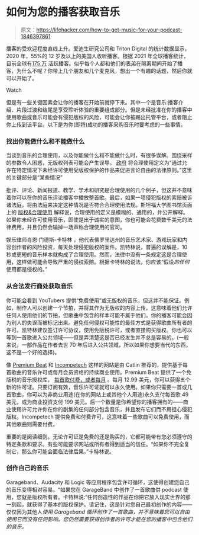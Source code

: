 # 如何为您的播客获取音乐

> 原文：<https://lifehacker.com/how-to-get-music-for-your-podcast-1846397861>

播客的受欢迎程度直线上升。爱迪生研究公司和 Triton Digital 的统计数据显示，2020 年，55%的 12 岁及以上的美国人收听播客。根据 2021 年全球播客统计，目前全球有[175 万](https://podcasthosting.org/podcast-statistics/?gclid=Cj0KCQiAhP2BBhDdARIsAJEzXlGffLz5uYoBDNRQoA2WTUZPabH6aYmpXXiHzq9Korad_ahkMiuvVW0aAufZEALw_wcB) 活跃播客。似乎每个人都和他们的表弟在隔离期间开始了播客，为什么不呢？你带上几个朋友和几个麦克风，想出一个有趣的话题，然后你就可以开始了。

Watch

但是有一些关键因素会让你的播客在开始前就停下来。其中一个是音乐:播客介绍、片段过渡和结尾是享受聆听体验的重要组成部分。但是未经批准在你的播客中使用歌曲或音乐可能会有侵犯版权的风险，可能会让你被踢出托管平台，或者阻止你上传到该平台。以下是为你(即将)成功的播客采购音乐时要考虑的一些事情。

### 找出你能做什么和不能做什么

当谈到音乐的合理使用，以及你能做什么和不能做什么时，有很多误解。围绕采样的参数令人困惑，无版权列表可能会产生误导。 [政府](https://www.copyright.gov/fair-use/more-info.html) 将合理使用定义为“通过允许在特定情况下未经许可使用受版权保护的作品来促进言论自由的法律原则。”这里的关键部分是“某些情况”

批评、评论、新闻报道、教学、学术和研究是合理使用的几个例子，但这并不意味着你可以在你的音乐评论播客中播放整首歌。最后，如果一项侵犯版权的索赔被诉诸法庭，将由法庭来决定这种情况是否符合合理使用法规。斯坦福大学图书馆页面上的 [版权&合理使用](https://fairuse.stanford.edu/overview/fair-use/what-is-fair-use/) 解释说，合理使用的定义是模糊的、通用的，并公开解释。如果你未经许可使用音乐，即使是出于诚实的意图，你也可能会花费数千美元的法律费用，并且仍然会输掉一场声称合理使用的官司。

娱乐律师肖恩·门德斯-卡特林 ，他代表佛罗里达州的音乐艺术家、游戏玩家和内容创作者的风险投资，每天处理侵犯版权的案件。凯特林说，普遍的误解是，10 秒或更短的音乐样本就构成了合理使用。然而，法律中没有一条规定这是合理使用，这样做可能会导致严重的侵权索赔。根据卡特林的说法，你应该“假设*的任何*使用都是侵权的。”

### 从合法发行商处获取音乐

你可能会看到 YouTubers 提供“免费使用”或无版权的音乐，但这并不能保证。例如，制作人可以创建一个节拍，并将其作为无版权的内容上传，这意味着他们允许任何人使用他们的节拍，但歌曲中包含的样本可能不属于他们。你的播客可能会因为别人的失误而被标记出来。避免任何侵权可能性的最佳方式是获得歌曲所有者的许可。凯特林建议签订许可协议，使用免版税许可，或者直接购买版权。你也可以等到一首歌进入公共领域——但是弄清楚这是否已经发生并不总是容易的。(一般来说，一部作品在作者去世 70 年后进入公共领域，所以如果你想要当代的东西，这不是一个好的选择)。

像 [Premium Beat](https://www.premiumbeat.com/) 和 [Incompetech](https://incompetech.com/music/) 这样的网站是由 Catlin 推荐的，提供基于每首歌曲的音乐许可或每月会员资格的持续商业使用。Premium Beat 提供了一个免版税的音乐授权库， [每首歌付费，或者每月](https://www.premiumbeat.com/license) 。每月 12.99 美元，你可以获得五个新的许可证。只要订阅有效，音乐许可证就可以永久使用。如果你只需要一首或几首歌曲，你可以为非商业用途(在你的网站上或其他个人用途)永久支付每首歌 49 美元，或为商业投资支付 199 美元。后一个数量是你希望你的播客拥有的——商业使用许可允许你在你的剧集的任何部分包含音乐，并且发布它们而不用担心侵犯版权。Incompetech 提供免费和付费许可，这意味着一些歌曲可以免费使用，而其他歌曲则需要付费。

重要的是阅读细则。无论许可证是免费的还是购买的，它都可能带有您必须遵守的特定条款和要求。有些可能要求网站或所有者得到适当的信任。“如果你不完全复制它，那么你可能会面临法律后果，”卡特林说。

### 创作自己的音乐

Garageband、Audacity 和 Logic 等应用程序包含许可循环，这使得创建您自己的音乐变得相对容易。“如果您在 GarageBand 中创作了一首歌曲供 podcast 使用，您就是版权所有者。卡特林说:“任何创造性的作品在你把它放入现实世界的那一刻起，就获得了基本的版权保护。请记住，这是针对您自己最初创作的内容——仅仅因为其他人*使用 Garageband 循环创作了一首歌曲，并不意味着您可以自由使用它而没有任何影响。您仍然需要获得创作者的许可才能在您的播客中包含他们的音乐。*